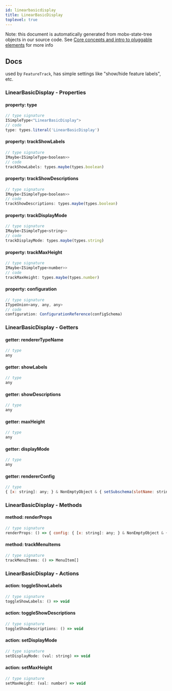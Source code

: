 ```yaml
---
id: linearbasicdisplay
title: LinearBasicDisplay
toplevel: true
---
```


Note: this document is automatically generated from mobx-state-tree objects in
our source code. See
[Core concepts and intro to pluggable elements](/docs/developer_guide/) for more
info

## Docs

used by `FeatureTrack`, has simple settings like "show/hide feature labels",
etc.

### LinearBasicDisplay - Properties

#### property: type

```js
// type signature
ISimpleType<"LinearBasicDisplay">
// code
type: types.literal('LinearBasicDisplay')
```

#### property: trackShowLabels

```js
// type signature
IMaybe<ISimpleType<boolean>>
// code
trackShowLabels: types.maybe(types.boolean)
```

#### property: trackShowDescriptions

```js
// type signature
IMaybe<ISimpleType<boolean>>
// code
trackShowDescriptions: types.maybe(types.boolean)
```

#### property: trackDisplayMode

```js
// type signature
IMaybe<ISimpleType<string>>
// code
trackDisplayMode: types.maybe(types.string)
```

#### property: trackMaxHeight

```js
// type signature
IMaybe<ISimpleType<number>>
// code
trackMaxHeight: types.maybe(types.number)
```

#### property: configuration

```js
// type signature
ITypeUnion<any, any, any>
// code
configuration: ConfigurationReference(configSchema)
```

### LinearBasicDisplay - Getters

#### getter: rendererTypeName

```js
// type
any
```

#### getter: showLabels

```js
// type
any
```

#### getter: showDescriptions

```js
// type
any
```

#### getter: maxHeight

```js
// type
any
```

#### getter: displayMode

```js
// type
any
```

#### getter: rendererConfig

```js
// type
{ [x: string]: any; } & NonEmptyObject & { setSubschema(slotName: string, data: unknown): any; } & IStateTreeNode<AnyConfigurationSchemaType>
```

### LinearBasicDisplay - Methods

#### method: renderProps

```js
// type signature
renderProps: () => { config: { [x: string]: any; } & NonEmptyObject & { setSubschema(slotName: string, data: unknown): any; } & IStateTreeNode<AnyConfigurationSchemaType>; }
```

#### method: trackMenuItems

```js
// type signature
trackMenuItems: () => MenuItem[]
```

### LinearBasicDisplay - Actions

#### action: toggleShowLabels

```js
// type signature
toggleShowLabels: () => void
```

#### action: toggleShowDescriptions

```js
// type signature
toggleShowDescriptions: () => void
```

#### action: setDisplayMode

```js
// type signature
setDisplayMode: (val: string) => void
```

#### action: setMaxHeight

```js
// type signature
setMaxHeight: (val: number) => void
```
